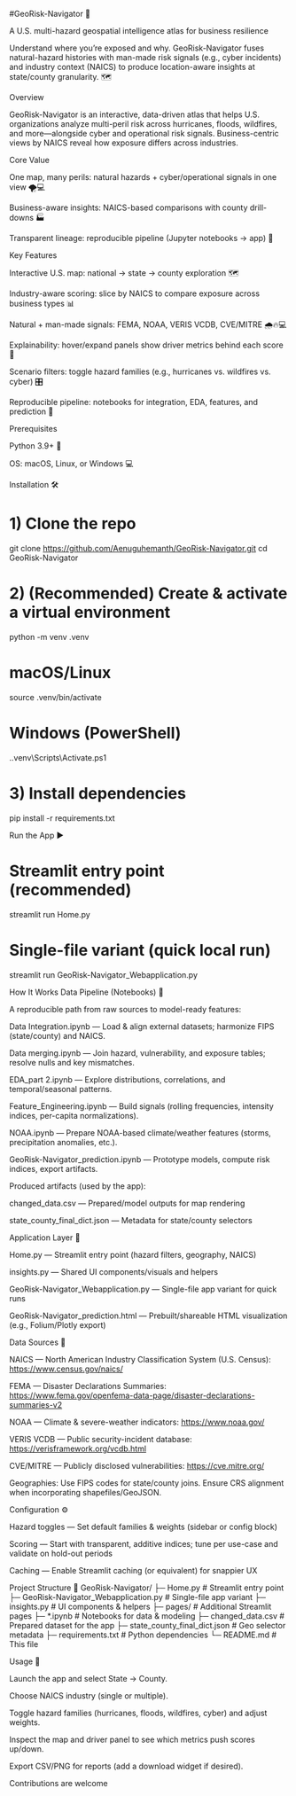 #GeoRisk-Navigator 🧭

A U.S. multi-hazard geospatial intelligence atlas for business resilience

Understand where you’re exposed and why. GeoRisk-Navigator fuses natural-hazard histories with man-made risk signals (e.g., cyber incidents) and industry context (NAICS) to produce location-aware insights at state/county granularity. 🗺️


Overview

GeoRisk-Navigator is an interactive, data-driven atlas that helps U.S. organizations analyze multi-peril risk across hurricanes, floods, wildfires, and more—alongside cyber and operational risk signals. Business-centric views by NAICS reveal how exposure differs across industries.

Core Value

One map, many perils: natural hazards + cyber/operational signals in one view 🌪️💻

Business-aware insights: NAICS-based comparisons with county drill-downs 🏭

Transparent lineage: reproducible pipeline (Jupyter notebooks → app) 🔁

Key Features

Interactive U.S. map: national → state → county exploration 🗺️

Industry-aware scoring: slice by NAICS to compare exposure across business types 📊

Natural + man-made signals: FEMA, NOAA, VERIS VCDB, CVE/MITRE 🌧️🔥💻

Explainability: hover/expand panels show driver metrics behind each score 🔎

Scenario filters: toggle hazard families (e.g., hurricanes vs. wildfires vs. cyber) 🎛️

Reproducible pipeline: notebooks for integration, EDA, features, and prediction 🔬

Prerequisites

Python 3.9+ 🐍

OS: macOS, Linux, or Windows 💻

Installation 🛠️
# 1) Clone the repo
git clone https://github.com/Aenuguhemanth/GeoRisk-Navigator.git
cd GeoRisk-Navigator

# 2) (Recommended) Create & activate a virtual environment
python -m venv .venv

# macOS/Linux
source .venv/bin/activate

# Windows (PowerShell)
.\.venv\Scripts\Activate.ps1

# 3) Install dependencies
pip install -r requirements.txt

Run the App ▶️
# Streamlit entry point (recommended)
streamlit run Home.py

# Single-file variant (quick local run)
streamlit run GeoRisk-Navigator_Webapplication.py

How It Works
Data Pipeline (Notebooks) 🔬

A reproducible path from raw sources to model-ready features:

Data Integration.ipynb — Load & align external datasets; harmonize FIPS (state/county) and NAICS.

Data merging.ipynb — Join hazard, vulnerability, and exposure tables; resolve nulls and key mismatches.

EDA_part 2.ipynb — Explore distributions, correlations, and temporal/seasonal patterns.

Feature_Engineering.ipynb — Build signals (rolling frequencies, intensity indices, per-capita normalizations).

NOAA.ipynb — Prepare NOAA-based climate/weather features (storms, precipitation anomalies, etc.).

GeoRisk-Navigator_prediction.ipynb — Prototype models, compute risk indices, export artifacts.

Produced artifacts (used by the app):

changed_data.csv — Prepared/model outputs for map rendering

state_county_final_dict.json — Metadata for state/county selectors

Application Layer 🧩

Home.py — Streamlit entry point (hazard filters, geography, NAICS)

insights.py — Shared UI components/visuals and helpers

GeoRisk-Navigator_Webapplication.py — Single-file app variant for quick runs

GeoRisk-Navigator_prediction.html — Prebuilt/shareable HTML visualization (e.g., Folium/Plotly export)

Data Sources 🔗

NAICS — North American Industry Classification System (U.S. Census): https://www.census.gov/naics/

FEMA — Disaster Declarations Summaries: https://www.fema.gov/openfema-data-page/disaster-declarations-summaries-v2

NOAA — Climate & severe-weather indicators: https://www.noaa.gov/

VERIS VCDB — Public security-incident database: https://verisframework.org/vcdb.html

CVE/MITRE — Publicly disclosed vulnerabilities: https://cve.mitre.org/

Geographies: Use FIPS codes for state/county joins. Ensure CRS alignment when incorporating shapefiles/GeoJSON.

Configuration ⚙️

Hazard toggles — Set default families & weights (sidebar or config block)

Scoring — Start with transparent, additive indices; tune per use-case and validate on hold-out periods

Caching — Enable Streamlit caching (or equivalent) for snappier UX

Project Structure 📁
GeoRisk-Navigator/
├─ Home.py                          # Streamlit entry point
├─ GeoRisk-Navigator_Webapplication.py  # Single-file app variant
├─ insights.py                      # UI components & helpers
├─ pages/                           # Additional Streamlit pages
├─ *.ipynb                          # Notebooks for data & modeling
├─ changed_data.csv                 # Prepared dataset for the app
├─ state_county_final_dict.json     # Geo selector metadata
├─ requirements.txt                 # Python dependencies
└─ README.md                        # This file

Usage 🚀

Launch the app and select State → County.

Choose NAICS industry (single or multiple).

Toggle hazard families (hurricanes, floods, wildfires, cyber) and adjust weights.

Inspect the map and driver panel to see which metrics push scores up/down.

Export CSV/PNG for reports (add a download widget if desired).


Contributions are welcome
